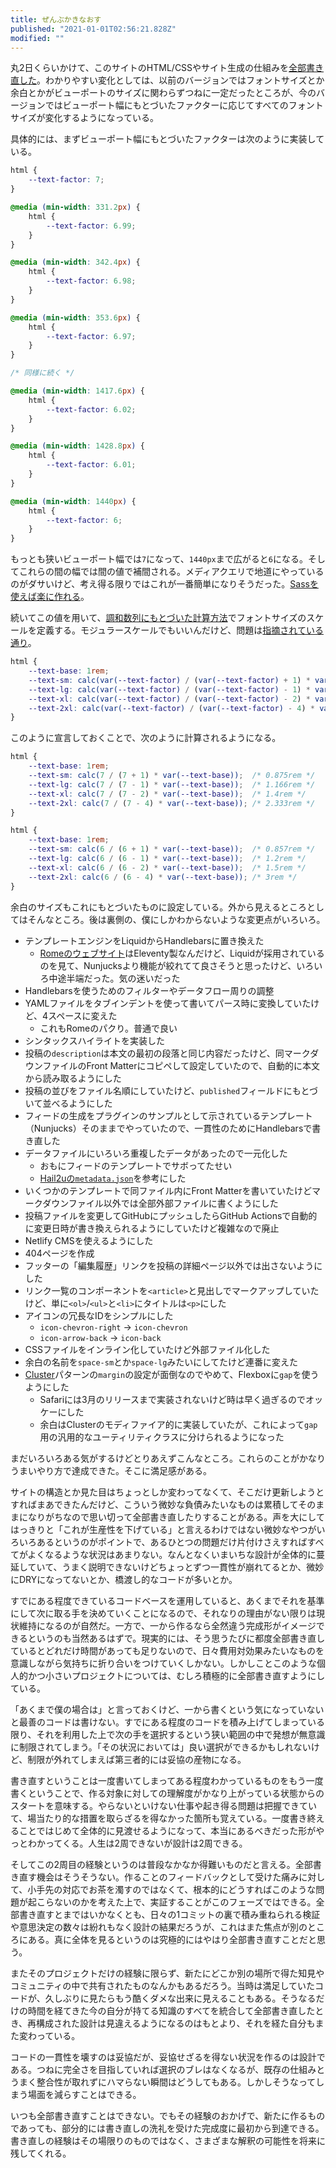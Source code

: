 ```yaml
---
title: ぜんぶかきなおす
published: "2021-01-01T02:56:21.828Z"
modified: ""
---
```


丸2日くらいかけて、このサイトのHTML/CSSやサイト生成の仕組みを[全部書き直した](https://github.com/yuheiy/yuheiy.com-v5/commit/99b31c35ba936257fa5b14b61bb4a6356b427e6a)。わかりやすい変化としては、以前のバージョンではフォントサイズとか余白とかがビューポートのサイズに関わらずつねに一定だったところが、今のバージョンではビューポート幅にもとづいたファクターに応じてすべてのフォントサイズが変化するようになっている。

具体的には、まずビューポート幅にもとづいたファクターは次のように実装している。

```css
html {
	--text-factor: 7;
}

@media (min-width: 331.2px) {
	html {
		--text-factor: 6.99;
	}
}

@media (min-width: 342.4px) {
	html {
		--text-factor: 6.98;
	}
}

@media (min-width: 353.6px) {
	html {
		--text-factor: 6.97;
	}
}

/* 同様に続く */

@media (min-width: 1417.6px) {
	html {
		--text-factor: 6.02;
	}
}

@media (min-width: 1428.8px) {
	html {
		--text-factor: 6.01;
	}
}

@media (min-width: 1440px) {
	html {
		--text-factor: 6;
	}
}
```

もっとも狭いビューポート幅では`7`になって、`1440px`まで広がると`6`になる。そしてこれらの間の幅では間の値で補間される。メディアクエリで地道にやっているのがダサいけど、考え得る限りではこれが一番簡単になりそうだった。[Sassを使えば楽に作れる](https://github.com/yuheiy/yuheiy.com-v5/blob/99b31c35ba936257fa5b14b61bb4a6356b427e6a/src/_styles/main.scss#L68-L87)。

続いてこの値を用いて、[調和数列にもとづいた計算方法](https://standard.shiftbrain.com/blog/harmonious-proportions-in-type-sizes)でフォントサイズのスケールを定義する。モジュラースケールでもいいんだけど、問題は[指摘されている通り](https://standard.shiftbrain.com/blog/music-math-typography)。

```css
html {
	--text-base: 1rem;
	--text-sm: calc(var(--text-factor) / (var(--text-factor) + 1) * var(--text-base));
	--text-lg: calc(var(--text-factor) / (var(--text-factor) - 1) * var(--text-base));
	--text-xl: calc(var(--text-factor) / (var(--text-factor) - 2) * var(--text-base));
	--text-2xl: calc(var(--text-factor) / (var(--text-factor) - 4) * var(--text-base));
}
```

このように宣言しておくことで、次のように計算されるようになる。

```css
html {
	--text-base: 1rem;
	--text-sm: calc(7 / (7 + 1) * var(--text-base));  /* 0.875rem */
	--text-lg: calc(7 / (7 - 1) * var(--text-base));  /* 1.166rem */
	--text-xl: calc(7 / (7 - 2) * var(--text-base));  /* 1.4rem */
	--text-2xl: calc(7 / (7 - 4) * var(--text-base)); /* 2.333rem */
}
```

```css
html {
	--text-base: 1rem;
	--text-sm: calc(6 / (6 + 1) * var(--text-base));  /* 0.857rem */
	--text-lg: calc(6 / (6 - 1) * var(--text-base));  /* 1.2rem */
	--text-xl: calc(6 / (6 - 2) * var(--text-base));  /* 1.5rem */
	--text-2xl: calc(6 / (6 - 4) * var(--text-base)); /* 3rem */
}
```

余白のサイズもこれにもとづいたものに設定している。外から見えるところとしてはそんなところ。後は裏側の、僕にしかわからないような変更点がいろいろ。

- テンプレートエンジンをLiquidからHandlebarsに置き換えた
	- [Romeのウェブサイト](https://rome.tools/)はEleventy製なんだけど、Liquidが採用されているのを見て、Nunjucksより機能が絞れてて良さそうと思ったけど、いろいろ中途半端だった。気の迷いだった
- Handlebarsを使うためのフィルターやデータフロー周りの調整
- YAMLファイルをタブインデントを使って書いてパース時に変換していたけど、4スペースに変えた
	- これもRomeのパクり。普通で良い
- シンタックスハイライトを実装した
- 投稿の`description`は本文の最初の段落と同じ内容だったけど、同マークダウンファイルのFront Matterにコピペして設定していたので、自動的に本文から読み取るようにした
- 投稿の並びをファイル名順にしていたけど、`published`フィールドにもとづいて並べるようにした
- フィードの生成をプラグインのサンプルとして示されているテンプレート（Nunjucks）そのままでやっていたので、一貫性のためにHandlebarsで書き直した
- データファイルにいろいろ重複したデータがあったので一元化した
	- おもにフィードのテンプレートでサボってたせい
	- [Hail2uの`metadata.json`](https://github.com/hail2u/hail2u.net/blob/8e0df3431ec2ff8859a79cb337c208aa8d4b649d/src/metadata.json)を参考にした
- いくつかのテンプレートで同ファイル内にFront Matterを書いていたけどマークダウンファイル以外では全部外部ファイルに書くようにした
- 投稿ファイルを変更してGitHubにプッシュしたらGitHub Actionsで自動的に変更日時が書き換えられるようにしていたけど複雑なので廃止
- Netlify CMSを使えるようにした
- 404ページを作成
- フッターの「編集履歴」リンクを投稿の詳細ページ以外では出さないようにした
- リンク一覧のコンポーネントを`<article>`と見出しでマークアップしていたけど、単に`<ol>`/`<ul>`と`<li>`にタイトルは`<p>`にした
- アイコンの冗長なIDをシンプルにした
	- `icon-chevron-right` → `icon-chevron`
	- `icon-arrow-back` → `icon-back`
- CSSファイルをインライン化していたけど外部ファイル化した
- 余白の名前を`space-sm`とか`space-lg`みたいにしてたけど連番に変えた
- [Cluster](https://every-layout.dev/layouts/cluster/)パターンの`margin`の設定が面倒なのでやめて、Flexboxに`gap`を使うようにした
	- Safariには3月のリリースまで実装されないけど時は早く過ぎるのでオッケーにした
	- 余白はClusterのモディファイア的に実装していたが、これによって`gap`用の汎用的なユーティリティクラスに分けられるようになった

まだいろいろある気がするけどとりあえずこんなところ。これらのことがかなりうまいやり方で達成できた。そこに満足感がある。

サイトの構造とか見た目はちょっとしか変わってなくて、そこだけ更新しようとすればまあできたんだけど、こういう微妙な負債みたいなものは累積してそのままになりがちなので思い切って全部書き直したりすることがある。声を大にしてはっきりと「これが生産性を下げている」と言えるわけではない微妙なやつがいろいろあるというのがポイントで、あるひとつの問題だけ片付けさえすればすべてがよくなるような状況はあまりない。なんとなくいまいちな設計が全体的に蔓延していて、うまく説明できないけどちょっとずつ一貫性が崩れてるとか、微妙にDRYになってないとか、橋渡し的なコードが多いとか。

すでにある程度できているコードベースを運用していると、あくまでそれを基準にして次に取る手を決めていくことになるので、それなりの理由がない限りは現状維持になるのが自然だ。一方で、一から作るなら全然違う完成形がイメージできるというのも当然あるはずで。現実的には、そう思うたびに都度全部書き直しているとどれだけ時間があっても足りないので、日々費用対効果みたいなものを意識しながら気持ちに折り合いをつけていくしかない。しかしことこのような個人的かつ小さいプロジェクトについては、むしろ積極的に全部書き直すようにしている。

「あくまで僕の場合は」と言っておくけど、一から書くという気になっていないと最善のコードは書けない。すでにある程度のコードを積み上げてしまっている限り、それを利用した上で次の手を選択するという狭い範囲の中で発想が無意識に制限されてしまう。「その状況においては」良い選択ができるかもしれないけど、制限が外れてしまえば第三者的には妥協の産物になる。

書き直すということは一度書いてしまってある程度わかっているものをもう一度書くということで、作る対象に対しての理解度がかなり上がっている状態からのスタートを意味する。やらないといけない仕事や起き得る問題は把握できていて、場当たり的な措置を取らざるを得なかった箇所も覚えている。一度書き終えることではじめて全体的に見渡せるようになって、本当にあるべきだった形がやっとわかってくる。人生は2周できないが設計は2周できる。

そしてこの2周目の経験というのは普段なかなか得難いものだと言える。全部書き直す機会はそうそうない。作ることのフィードバックとして受けた痛みに対して、小手先の対応でお茶を濁すのではなくて、根本的にどうすればこのような問題が起こらないのかを考えた上で、実証することがこのフェーズではできる。全部書き直すとまではいかなくとも、日々の1コミットの裏で積み重ねられる検証や意思決定の数々は紛れもなく設計の結果だろうが、これはまた焦点が別のところにある。真に全体を見るというのは究極的にはやはり全部書き直すことだと思う。

またそのプロジェクトだけの経験に限らず、新たにどこか別の場所で得た知見やコミュニティの中で共有されたものなんかもあるだろう。当時は満足していたコードが、久しぶりに見たらもう酷くダメな出来に見えることもある。そうなるだけの時間を経てきた今の自分が持てる知識のすべてを統合して全部書き直したとき、再構成された設計は見違えるようになるのはもとより、それを経た自分もまた変わっている。

コードの一貫性を壊すのは妥協だが、妥協せざるを得ない状況を作るのは設計である。つねに完全さを目指していれば選択のブレはなくなるが、既存の仕組みとうまく整合性が取れずにハマらない瞬間はどうしてもある。しかしそうなってしまう場面を減らすことはできる。

いつも全部書き直すことはできない。でもその経験のおかげで、新たに作るものであっても、部分的には書き直しの洗礼を受けた完成度に最初から到達できる。書き直しの経験はその場限りのものではなく、さまざまな解釈の可能性を将来に残してくれる。
